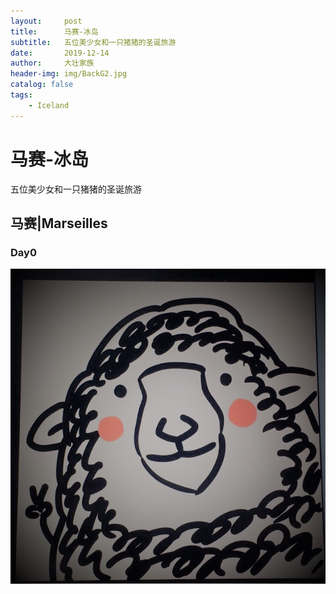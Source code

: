 ```yaml
---
layout:     post
title:      马赛-冰岛
subtitle:   五位美少女和一只猪猪的圣诞旅游
date:       2019-12-14
author:     大壮家族
header-img: img/BackG2.jpg
catalog: false
tags:
    - Iceland
---
```


# 马赛-冰岛
五位美少女和一只猪猪的圣诞旅游

## 马赛|Marseilles
### Day0

![Arrived](https://raw.githubusercontent.com/bigstrongfamily/bigstrongfamily.github.io/master/img/BackG2.jpg)





